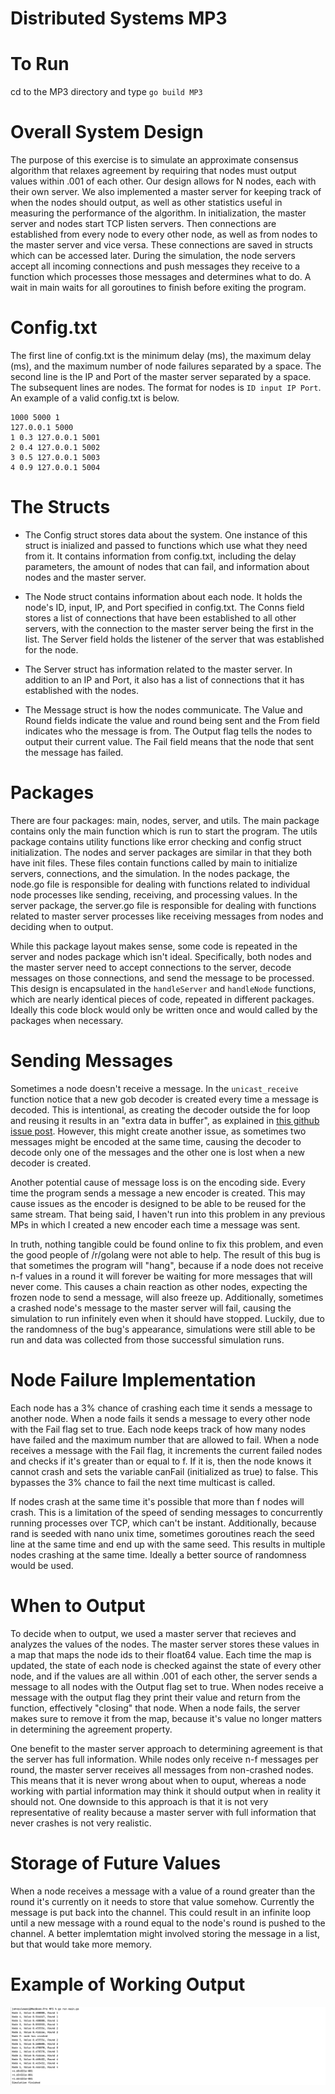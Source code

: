 # Distributed Systems MP3

# To Run

cd to the MP3 directory and type
`go build MP3`

# Overall System Design

The purpose of this exercise is to simulate an approximate consensus algorithm that relaxes agreement by requiring that nodes must output values within .001 of each other. Our design allows for N nodes, each with their own server. We also implemented a master server for keeping track of when the nodes should output, as well as other statistics useful in measuring the performance of the algorithm. In initialization, the master server and nodes start TCP listen servers. Then connections are established from every node to every other node, as well as from nodes to the master server and vice versa. These connections are saved in structs which can be accessed later. During the simulation, the node servers accept all incoming connections and push messages they receive to a function which processes those messages and determines what to do. A wait in main waits for all goroutines to finish before exiting the program.

# Config.txt

The first line of config.txt is the minimum delay (ms), the maximum delay (ms), and the maximum number of node failures separated by a space. The second line is the IP and Port of the master server separated by a space. The subsequent lines are nodes. The format for nodes is `ID input IP Port`. An example of a valid config.txt is below.
```
1000 5000 1
127.0.0.1 5000
1 0.3 127.0.0.1 5001
2 0.4 127.0.0.1 5002
3 0.5 127.0.0.1 5003
4 0.9 127.0.0.1 5004
```

# The Structs

* The Config struct stores data about the system. One instance of this struct is inialized and passed to functions which use what they need from it. It contains information from config.txt, including the delay parameters, the amount of nodes that can fail, and information about nodes and the master server.

* The Node struct contains information about each node. It holds the node's ID, input, IP, and Port specified in config.txt. The Conns field stores a list of connections that have been established to all other servers, with the connection to the master server being the first in the list. The Server field holds the listener of the server that was established for the node.

* The Server struct has information related to the master server. In addition to an IP and Port, it also has a list of connections that it has established with the nodes.

* The Message struct is how the nodes communicate. The Value and Round fields indicate the value and round being sent and the From field indicates who the message is from. The Output flag tells the nodes to output their current value. The Fail field means that the node that sent the message has failed.

# Packages

There are four packages: main, nodes, server, and utils. The main package contains only the main function which is run to start the program. The utils package contains utility functions like error checking and config struct initialization. The nodes and server packages are similar in that they both have init files. These files contain functions called by main to initialize servers, connections, and the simulation. In the nodes package, the node.go file is responsible for dealing with functions related to individual node processes like sending, receiving, and processing values. In the server package, the server.go file is responsible for dealing with functions related to master server processes like receiving messages from nodes and deciding when to output.

While this package layout makes sense, some code is repeated in the server and nodes package which isn't ideal. Specifically, both nodes and the master server need to accept connections to the server, decode messages on those connections, and send the message to be processed. This design is encapsulated in the `handleServer` and `handleNode` functions, which are nearly identical pieces of code, repeated in different packages. Ideally this code block would only be written once and would called by the packages when necessary.

# Sending Messages

Sometimes a node doesn't receive a message. In the `unicast_receive` function notice that a new gob decoder is created every time a message is decoded. This is intentional, as creating the decoder outside the for loop and reusing it results in an "extra data in buffer", as explained in [this github issue post](https://github.com/golang/go/issues/29766). However, this might create another issue, as sometimes two messages might be encoded at the same time, causing the decoder to decode only one of the messages and the other one is lost when a new decoder is created.

Another potential cause of message loss is on the encoding side. Every time the program sends a message a new encoder is created. This may cause issues as the encoder is designed to be able to be reused for the same stream. That being said, I haven't run into this problem in any previous MPs in which I created a new encoder each time a message was sent.

In truth, nothing tangible could be found online to fix this problem, and even the good people of /r/golang were not able to help. The result of this bug is that sometimes the program will "hang", because if a node does not receive n-f values in a round it will forever be waiting for more messages that will never come. This causes a chain reaction as other nodes, expecting the frozen node to send a message, will also freeze up. Additionally, sometimes a crashed node's message to the master server will fail, causing the simulation to run infinitely even when it should have stopped. Luckily, due to the randomness of the bug's appearance, simulations were still able to be run and data was collected from those successful simulation runs.

# Node Failure Implementation

Each node has a 3% chance of crashing each time it sends a message to another node. When a node fails it sends a message to every other node with the Fail flag set to true. Each node keeps track of how many nodes have failed and the maximum number that are allowed to fail. When a node receives a message with the Fail flag, it increments the current failed nodes and checks if it's greater than or equal to f. If it is, then the node knows it cannot crash and sets the variable canFail (initialized as true) to false. This bypasses the 3% chance to fail the next time multicast is called.

If nodes crash at the same time it's possible that more than f nodes will crash. This is a limitation of the speed of sending messages to concurrently running processes over TCP, which can't be instant. Additionally, because rand is seeded with nano unix time, sometimes goroutines reach the seed line at the same time and end up with the same seed. This results in multiple nodes crashing at the same time. Ideally a better source of randomness would be used.

# When to Output

To decide when to output, we used a master server that recieves and analyzes the values of the nodes. The master server stores these values in a map that maps the node ids to their float64 value. Each time the map is updated, the state of each node is checked against the state of every other node, and if the values are all within .001 of each other, the server sends a message to all nodes with the Output flag set to true. When nodes receive a message with the output flag they print their value and return from the function, effectively "closing" that node. When a node fails, the server makes sure to remove it from the map, because it's value no longer matters in determining the agreement property.

One benefit to the master server approach to determining agreement is that the server has full information. While nodes only receive n-f messages per round, the master server receives all messages from non-crashed nodes. This means that it is never wrong about when to ouput, whereas a node working with partial information may think it should output when in reality it should not. One downside to this approach is that it is not very representative of reality because a master server with full information that never crashes is not very realistic.

# Storage of Future Values

When a node receives a message with a value of a round greater than the round it's currently on it needs to store that value somehow. Currently the message is put back into the channel. This could result in an infinite loop until a new message with a round equal to the node's round is pushed to the channel. A better implemtation might involved storing the message in a list, but that would take more memory.

# Example of Working Output
![Screenshot](Screen%20Shot%202020-10-23%20at%208.07.52%20PM.png)